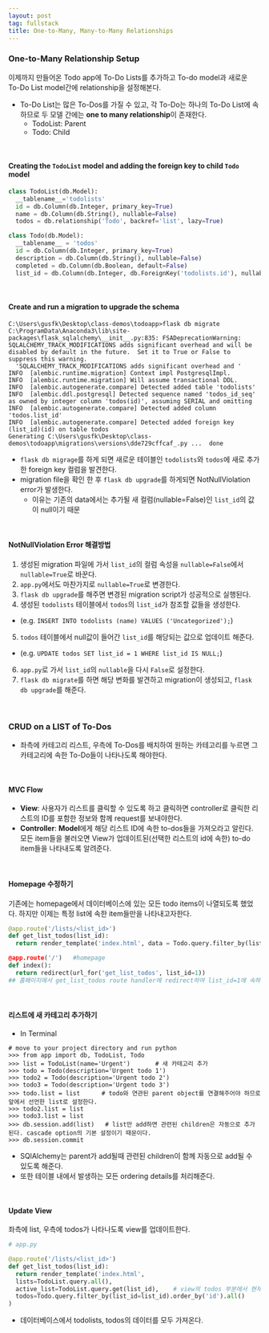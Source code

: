```yaml
---
layout: post
tag: fullstack
title: One-to-Many, Many-to-Many Relationships
---
```


### One-to-Many Relationship Setup
이제까지 만들어온 Todo app에 To-Do Lists를 추가하고 To-do model과 새로운 To-Do List model간에 relationship을 설정해본다.
- To-Do List는 많은 To-Dos를 가질 수 있고, 각 To-Do는 하나의 To-Do List에 속하므로 두 모델 간에는 **one to many relationship**이 존재한다.
  - TodoList: Parent
  - Todo: Child
<br>

#### Creating the `TodoList` model and adding the foreign key to child `Todo` model
```python
class TodoList(db.Model):
  __tablename__='todolists'
  id = db.Column(db.Integer, primary_key=True)
  name = db.Column(db.String(), nullable=False)
  todos = db.relationship('Todo', backref='list', lazy=True)

class Todo(db.Model):
  __tablename__ = 'todos'
  id = db.Column(db.Integer, primary_key=True)
  description = db.Column(db.String(), nullable=False)
  completed = db.Column(db.Boolean, default=False)
  list_id = db.Column(db.Integer, db.ForeignKey('todolists.id'), nullable=False)
```
<br>

#### Create and run a migration to upgrade the schema
```
C:\Users\gusfk\Desktop\class-demos\todoapp>flask db migrate
C:\ProgramData\Anaconda3\lib\site-packages\flask_sqlalchemy\__init__.py:835: FSADeprecationWarning: SQLALCHEMY_TRACK_MODIFICATIONS adds significant overhead and will be disabled by default in the future.  Set it to True or False to suppress this warning.
  'SQLALCHEMY_TRACK_MODIFICATIONS adds significant overhead and '
INFO  [alembic.runtime.migration] Context impl PostgresqlImpl.
INFO  [alembic.runtime.migration] Will assume transactional DDL.
INFO  [alembic.autogenerate.compare] Detected added table 'todolists'
INFO  [alembic.ddl.postgresql] Detected sequence named 'todos_id_seq' as owned by integer column 'todos(id)', assuming SERIAL and omitting
INFO  [alembic.autogenerate.compare] Detected added column 'todos.list_id'
INFO  [alembic.autogenerate.compare] Detected added foreign key (list_id)(id) on table todos
Generating C:\Users\gusfk\Desktop\class-demos\todoapp\migrations\versions\dde729cffcaf_.py ...  done
```
- `flask db migrage`를 하게 되면 새로운 테이블인 `todolists`와 `todos`에 새로 추가한 foreign key 컬럼을 발견한다.
- migration file을 확인 한 후 `flask db upgrade`를 하게되면 NotNullViolation error가 발생한다.
  - 이유는 기존의 data에서는 추가될 새 컬럼(nullable=False)인 `list_id`의 값이 null이기 때문
<br>

#### NotNullViolation Error 해결방법
1. 생성된 migration 파일에 가서 `list_id`의 컬럼 속성을 `nullable=False`에서 `nullable=True`로 바꾼다.
2. `app.py`에서도 마찬가지로 `nullable=True`로 변경한다.
3. `flask db upgrade`를 해주면 변경된 migration script가 성공적으로 실행된다.
4. 생성된 `todolists` 테이블에서 `todos`의 `list_id`가 참조할 값들을 생성한다.
  - (e.g. `INSERT INTO todolists (name) VALUES ('Uncategorized');`)
5. `todos` 테이블에서 null값이 들어간 `list_id`를 해당되는 값으로 업데이트 해준다.
  - (e.g. `UPDATE todos SET list_id = 1 WHERE list_id IS NULL;`)
6. `app.py`로 가서 `list_id`의 `nullable`을 다시 `False`로 설정한다.
7. `flask db migrate`를 하면 해당 변화를 발견하고 migration이 생성되고, `flask db upgrade`를 해준다.

<br>

### CRUD on a LIST of To-Dos
- 좌측에 카테고리 리스트, 우측에 To-Dos를 배치하여 원하는 카테고리를 누르면 그 카테고리에 속한 To-Do들이 나타나도록 해야한다.
<br>

#### MVC Flow
- **View**: 사용자가 리스트를 클릭할 수 있도록 하고 클릭하면 controller로 클릭한 리스트의 ID를 포함한 정보와 함께 request를 보내야한다.
- **Controller**: **Model**에게 해당 리스트 ID에 속한 to-dos들을 가져오라고 알린다. 모든 item들을 불러오면 View가 업데이트된(선택한 리스트의 id에 속한) to-do item들을 나타내도록 알려준다.

<br>

#### Homepage 수정하기
기존에는 homepage에서 데이터베이스에 있는 모든 todo items이 나열되도록 했었다. 하지만 이제는 특정 list에 속한 item들만을 나타내고자한다.

```python
@app.route('/lists/<list_id>')
def get_list_todos(list_id):
  return render_template('index.html', data = Todo.query.filter_by(list_id=list_id).order_by('id).all())

@app.route('/')   #homepage
def index():
  return redirect(url_for('get_list_todos', list_id=1))
## 홈페이지에서 get_list_todos route handler에 redirect하여 list_id=1에 속하는 todo item들을 나타내도록 한다.
```

<br>

#### 리스트에 새 카테고리 추가하기
- In Terminal
```
# move to your project directory and run python
>>> from app import db, TodoList, Todo
>>> list = TodoList(name='Urgent')       # 새 카테고리 추가
>>> todo = Todo(description='Urgent todo 1')
>>> todo2 = Todo(description='Urgent todo 2')
>>> todo3 = Todo(description='Urgent todo 3')
>>> todo.list = list      # todo와 연관된 parent object를 연결해주어야 하므로 앞에서 선언한 list로 설정한다.
>>> todo2.list = list
>>> todo3.list = list 
>>> db.session.add(list)   # list만 add하면 관련된 children은 자동으로 추가 된다. cascade option의 기본 설정이기 때문이다.
>>> db.session.commit
```
- SQlAlchemy는 parent가 add될때 관련된 children이 함께 자동으로 add될 수 있도록 해준다.
- 또한 테이블 내에서 발생하는 모든 ordering details를 처리해준다.

<br>

#### Update View
좌측에 list, 우측에 todos가 나타나도록 view를 업데이트한다.
```python
# app.py

@app.route('/lists/<list_id>')
def get_list_todos(list_id):
  return render_template('index.html',
  lists=TodoList.query.all(),
  active_list=TodoList.query.get(list_id),    # view의 todos 부분에서 현재 어떤 카테고리인지 알 수 있도록 이름을 표시하기 위함
  todos=Todo.query.filter_by(list_id=list_id).order_by('id').all()
)
```
- 데이터베이스에서 todolists, todos의 데이터를 모두 가져온다.

<br>

<script src="https://gist.github.com/HyunlangBan/46661543ad19416fa6853af0fdb67c68.js"></script>
